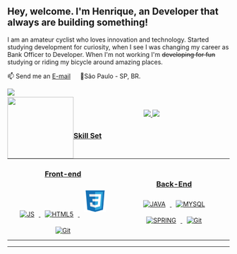 ## Hey, welcome. I'm Henrique, an Developer that always are building something!
I am an amateur cyclist who loves innovation and technology. Started studying development for curiosity, when I see I was changing my career as Bank Officer to Developer. When I'm not working I'm <s>developing for fun</s> studying  or  riding my bicycle around amazing places. 

  
 📫 Send me an <a href="mailto:riquesmendes@gmail.com">E-mail</a>  &emsp; 🚩São Paulo - SP, BR.  
 

 

  
 <a href="https://www.linkedin.com/in/henrique-mendes-610b521aa/" target="_blank"><img src="https://img.shields.io/badge/-LinkedIn-%230077B5?style=for-the-badge&logo=linkedin&logoColor=white" target="_blank"></a>    
   <img align='left' src="https://giffiles.alphacoders.com/133/13350.gif" width="150" height="140">

  
  
  ##
 
<div align="center">
  <a href="https://github.com/riquemendes">
  <img height="143em" src="https://github-readme-stats.vercel.app/api?username=riquemendes&show_icons=true&theme=tokyonight&include_all_commits=true&count_private=true"/>
  <img height="143em" src="https://github-readme-stats.vercel.app/api/top-langs/?username=riquemendes&layout=compact&langs_count=7&theme=tokyonight"/>
</div>
  

  ##
  

### Skill Set
<table align="center"><tr><td align="center" width="50%" > 

### Front-end 
<div align="center">
<img style="margin: 10px" src="https://cdn.jsdelivr.net/gh/devicons/devicon/icons/javascript/javascript-original.svg" alt="JS" height="50" /> 
<img style="margin: 10px" src="https://cdn.jsdelivr.net/gh/devicons/devicon/icons/html5/html5-original-wordmark.svg" alt="HTML5" height="50" />  
<img style="margin: 10px" src="https://raw.githubusercontent.com/devicons/devicon/master/icons/css3/css3-original.svg" alt="CSS3" height="50" />  
<img style="margin: 10px" src="https://profilinator.rishav.dev/skills-assets/git-scm-icon.svg" alt="Git" height="50" />  
 
</div>
</td>
<td align="center" width="50%">
  
### Back-End
<div align="center">  
<img style="margin: 10px" src="https://cdn.jsdelivr.net/gh/devicons/devicon/icons/java/java-original.svg"/ alt="JAVA" height="50" />
<img style="margin: 10px" src= "https://cdn.jsdelivr.net/gh/devicons/devicon/icons/mysql/mysql-original-wordmark.svg"/ alt="MYSQL" height="50" />
<img style="margin: 10px" src= "https://cdn.jsdelivr.net/gh/devicons/devicon/icons/spring/spring-original.svg"/ alt="SPRING" height="50" />
<img style="margin: 10px" src="https://profilinator.rishav.dev/skills-assets/git-scm-icon.svg" alt="Git" height="50" />  
</div>
  </td></tr></table>  
  
----

 

